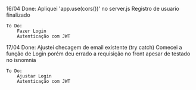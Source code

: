 16/04
    Done:
        Apliquei 'app.use(cors())' no server.js
        Registro de usuario finalizado
    
    To Do:
        Fazer Login
        Autenticação com JWT

17/04
    Done:
        Ajustei checagem de email existente (try catch)
        Comecei a função de Login porém deu errado a requisição no front apesar de testado no isnomnia
    
    To Do:
        Ajustar Login
        Autenticação com JWT
